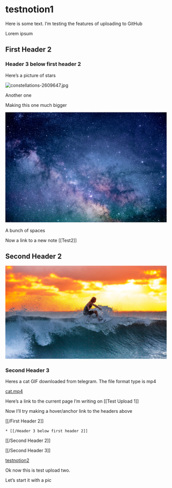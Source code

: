 # testnotion1

Here is some text. I’m testing the features of uploading to GitHub

Lorem ipsum

## First Header 2

### Header 3 below first header 2

Here’s a picture of stars

![constellations-2609647.jpg](testnotion1%2095d95d352cbe4030830a72a5766afd06/constellations-2609647.jpg)

Another one

Making this one much bigger

![astronomy-1867616.jpg](testnotion1%2095d95d352cbe4030830a72a5766afd06/astronomy-1867616.jpg)

A bunch of spaces

Now a link to a new note [[Test2]]

## Second Header 2

![surfing-2212948.jpg](testnotion1%2095d95d352cbe4030830a72a5766afd06/surfing-2212948.jpg)

### Second Header 3

Heres a cat GIF downloaded from telegram. The file format type is mp4

[cat.mp4](testnotion1%2095d95d352cbe4030830a72a5766afd06/cat.mp4)

Here’s a link to the current page I’m writing on
[[Test Upload 1]]

Now I’ll try making a hover/anchor link to the headers above

[[/First Header 2]]

```
* [[/Header 3 below first header 2]]

```

[[/Second Header 2]]

[[/Second Header 3]]

[testnotion2](testnotion1%2095d95d352cbe4030830a72a5766afd06/testnotion2%2021f2d3100d744439a589eb1578e616be.md)

Ok now this is test upload two.

Let’s start it with a pic